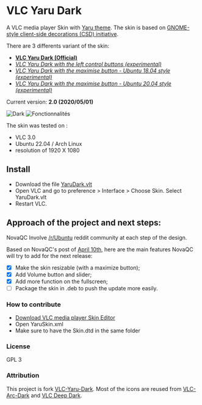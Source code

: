 # VLC Yaru Dark

A VLC media player Skin with [Yaru theme](https://github.com/ubuntu/yaru). The skin is based on [GNOME-style client-side decorations (CSD) initiative](https://wiki.gnome.org/Initiatives/CSD).

There are 3 differents variant of the skin:

* **[VLC Yaru Dark (Official)](https://gitlab.com/NovaQC/vlc-yaru-dark/-/blob/master/YaruDark.vlt)**
* *[VLC Yaru Dark with the left control buttons (experimental)](https://github.com/feschukov/vlc-yaru-dark/raw/master/YaruDarkLC.vlt)*
* *[VLC Yaru Dark with the maximise button - Ubuntu 18.04 style (experimental)](https://gitlab.com/NovaQC/vlc-yaru-dark/-/blob/master/YaruDarkMax_18-04.vlt)*
* *[VLC Yaru Dark with the maximise button - Ubuntu 20.04 style (experimental)](https://gitlab.com/NovaQC/vlc-yaru-dark/-/blob/master/YaruDarkMax_20-04.vlt)*

Current version: **2.0 (2020/05/01)**

![Dark](VLC_capture1.png)
![Fonctionnalités](VLC_video.gif)


The skin was tested on : 

* VLC 3.0
* Ubuntu 22.04 / Arch Linux
* resolution of 1920 X 1080


## Install
* Download the file [YaruDark.vlt](https://gitlab.com/NovaQC/vlc-yaru-dark/-/raw/master/YaruDark.vlt?inline=false)
* Open VLC and go to preference > Interface > Choose Skin. Select YaruDark.vlt
* Restart VLC.

## Approach of the project and next steps:
NovaQC Involve [/r/Ubuntu](https://www.reddit.com/r/Ubuntu/) reddit community at each step of the design.

Based on NovaQC's post of [April 10th](https://www.reddit.com/r/Ubuntu/comments/fyk9uj/my_vlc_yaru_dark_skin_is_ready_to_download_link/), here are the main features NovaQC will try to add for the next release:

- [x] Make the skin resizable (with a maximize button);
- [x] Add Volume button and slider;
- [x] Add more function on the fullscreen;
- [ ] Package the skin in .deb to push the update more easily.

### How to contribute
* [Download VLC media player Skin Editor](https://www.videolan.org/vlc/skineditor.html)
* Open YaruSkin.xml
* Make sure to have the Skin.dtd in the same folder

### License
GPL 3

### Attribution
This project is fork [VLC-Yaru-Dark](https://gitlab.com/NovaQC/vlc-yaru-dark). Most of the icons are reused from [VLC-Arc-Dark](https://github.com/varlesh/VLC-Arc-Dark) and [VLC Deep Dark](https://addons.videolan.org/p/1008199/).
